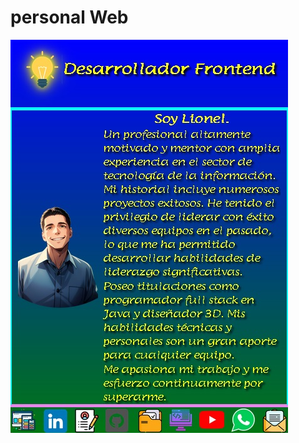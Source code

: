 <!DOCTYPE html>
<html lang="es">
<head>
    <meta charset="UTF-8">
    <meta name="viewport" content="width=device-width, initial-scale=1.0">
    <title>Título de tu página</title>
    <link rel="stylesheet" type="text/css" href="css/mk.css">
</head>
<body>
    
<h1 class="h1"> personal Web </h1>

<a  href="https://lioncode.netlify.app/">
    <img src="img/web.jpg" alt="imagen de la pagina web" class="centrada">
</a>
</body>
</html>